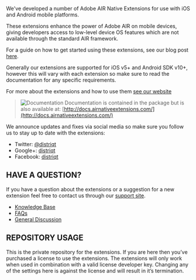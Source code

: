 We've developed a number of Adobe AIR Native Extensions for use with iOS and Android mobile platforms.

These extensions enhance the power of Adobe AIR on mobile devices, giving developers access to low-level device OS features which are not available through the standard AIR framework.

For a guide on how to get started using these extensions, see our blog post [here](http://distriqt.com/post/815).

Generally our extensions are supported for iOS v5+ and Android SDK v10+, however this will vary with each extension so make sure to read the documentation for any specific requirements.

For more about the extensions and how to use them [see our website](http://distriqt.com/native-extensions)

>
> ![Documentation](http://airnativeextensions.com/assets/images/email/document.png)
> Documentation is contained in the package but is also available at: [http://docs.airnativeextensions.com/](http://docs.airnativeextensions.com/)
>


We announce updates and fixes via social media so make sure you follow us to stay up to date with the extensions:

* Twitter: [@distriqt](https://twitter.com/distriqt)
* Google+: [distriqt](https://plus.google.com/+distriqt)
* Facebook: [distriqt](https://www.facebook.com/distriqt)



## HAVE A QUESTION?

If you have a question about the extensions or a suggestion for a new extension feel free to contact us through our [support site](http://distriqt.uservoice.com).

* [Knowledge Base](http://distriqt.uservoice.com/knowledgebase)
* [FAQs](http://distriqt.uservoice.com/knowledgebase/topics/42184-faqs)
* [General Discussion](http://distriqt.uservoice.com/forums/199650-general)




## REPOSITORY USAGE

This is the private repository for the extensions. If you are here then you’ve purchased a license to use the extensions. The extensions will only work when used in combination with a valid license developer key. Changing any of the settings here is against the license and will result in it’s termination.

   

